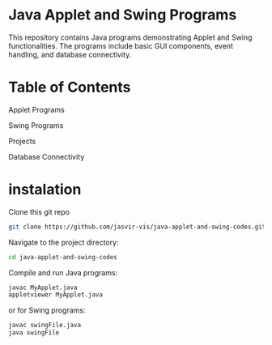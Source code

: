 # Java Applet and Swing Programs

This repository contains Java programs demonstrating Applet and Swing functionalities. The programs include basic GUI components, event handling, and database connectivity.

# Table of Contents

Applet Programs

Swing Programs

Projects

Database Connectivity

# instalation
Clone this git repo
```bash
git clone https://github.com/jasvir-vis/java-applet-and-swing-codes.git
```
Navigate to the project directory:

```bash
cd java-applet-and-swing-codes
```
Compile and run Java programs:
```bash
javac MyApplet.java
appletviewer MyApplet.java
```

or for Swing programs:
```bash
javac swingFile.java
java swingFile
```

